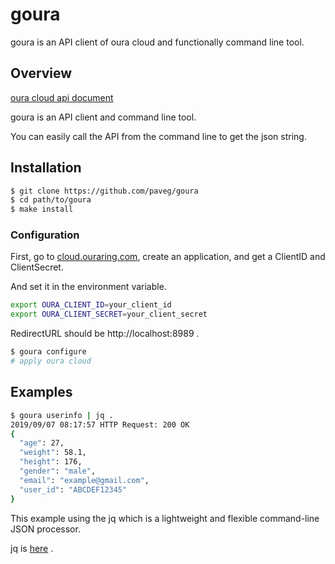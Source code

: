 # goura

goura is an API client of oura cloud and functionally command line tool. 

## Overview

[oura cloud api document](https://cloud.ouraring.com/docs/)

goura is an API client and command line tool.

You can easily call the API from the command line to get the json string.

## Installation

```bash
$ git clone https://github.com/paveg/goura
$ cd path/to/goura
$ make install
```

### Configuration

First, go to [cloud.ouraring.com](https://cloud.ouraring.com/oauth/applications), create an application, and get a ClientID and ClientSecret.

And set it in the environment variable.

```bash
export OURA_CLIENT_ID=your_client_id
export OURA_CLIENT_SECRET=your_client_secret
```

RedirectURL should be http://localhost:8989 .

```bash
$ goura configure
# apply oura cloud
```

## Examples

```bash
$ goura userinfo | jq .
2019/09/07 08:17:57 HTTP Request: 200 OK
{
  "age": 27,
  "weight": 58.1,
  "height": 176,
  "gender": "male",
  "email": "example@gmail.com",
  "user_id": "ABCDEF12345"
}
```

This example using the jq which is a lightweight and flexible command-line JSON processor.

jq is [here](https://stedolan.github.io/jq/) .
